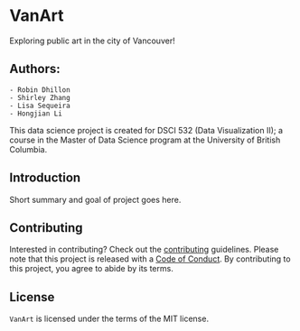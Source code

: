 # VanArt
Exploring public art in the city of Vancouver!

## Authors:
    - Robin Dhillon
    - Shirley Zhang
    - Lisa Sequeira 
    - Hongjian Li

This data science project is created for DSCI 532 (Data Visualization II); a course in the Master of Data Science program at the University of British Columbia.

## Introduction

Short summary and goal of project goes here. 

## Contributing

Interested in contributing? Check out the [contributing](CONTRIBUTING.md) guidelines. Please note that this project is released with a [Code of Conduct](CODE_OF_CONDUCT.md). By contributing to this project, you agree to abide by its terms.

## License

`VanArt` is licensed under the terms of the MIT license.

